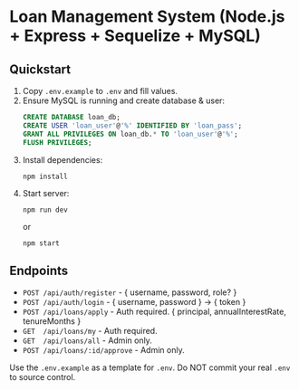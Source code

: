 # Loan Management System (Node.js + Express + Sequelize + MySQL)

## Quickstart

1. Copy `.env.example` to `.env` and fill values.
2. Ensure MySQL is running and create database & user:
   ```sql
   CREATE DATABASE loan_db;
   CREATE USER 'loan_user'@'%' IDENTIFIED BY 'loan_pass';
   GRANT ALL PRIVILEGES ON loan_db.* TO 'loan_user'@'%';
   FLUSH PRIVILEGES;
   ```
3. Install dependencies:
   ```
   npm install
   ```
4. Start server:
   ```
   npm run dev
   ```
   or
   ```
   npm start
   ```

## Endpoints

- `POST /api/auth/register`  - { username, password, role? }
- `POST /api/auth/login`     - { username, password } -> { token }
- `POST /api/loans/apply`    - Auth required. { principal, annualInterestRate, tenureMonths }
- `GET  /api/loans/my`       - Auth required.
- `GET  /api/loans/all`      - Admin only.
- `POST /api/loans/:id/approve` - Admin only.

Use the `.env.example` as a template for `.env`. Do NOT commit your real `.env` to source control.
